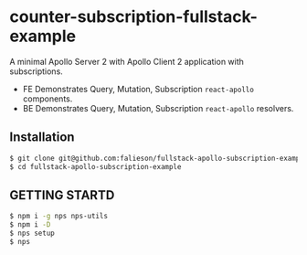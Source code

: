 # counter-subscription-fullstack-example

A minimal Apollo Server 2 with Apollo Client 2 application with subscriptions.

- FE Demonstrates Query, Mutation, Subscription `react-apollo` components.
- BE Demonstrates Query, Mutation, Subscription `react-apollo` resolvers.

## Installation

```bash
$ git clone git@github.com:falieson/fullstack-apollo-subscription-example.git
$ cd fullstack-apollo-subscription-example
```

## GETTING STARTD

```bash
$ npm i -g nps nps-utils
$ npm i -D
$ nps setup
$ nps
```
